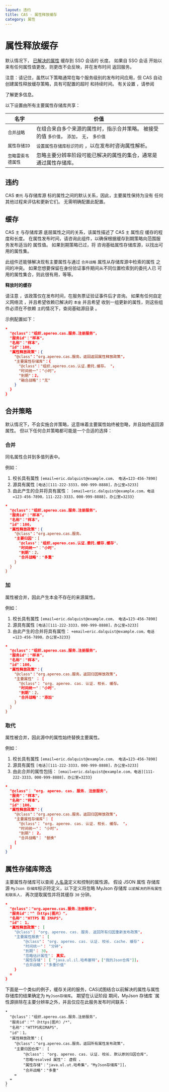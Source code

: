 ```yaml
---
layout: 违约
title: CAS - 属性释放缓存
category: 属性
---
```


# 属性释放缓存

默认情况下， [已解决的属性](Attribute-Resolution.html) 缓存到 SSO 会话的 长度。 如果自 SSO 会话 开始以来有任何属性值更改，则更改不会反映，并在发布时间 返回服务。

注意：请记住，虽然以下策略通常在每个服务级别的发布时间应用，但 CAS 自动创建属性释放缓存策略，具有可配置的超时 和持续时间。 有关设置</a> ，请参阅

了解更多信息。</p> 

以下设置由所有主要属性存储库共享：

| 名字         | 价值                                                  |
| ---------- | --------------------------------------------------- |
| `合并战略`     | 在组合来自多个来源的属性时，指示合并策略。 被接受的值 `多价值`， `添加`， `无`， `多价值` |
| `属性存储ID`   | `设置属性存储库标识符的` ，以在发布时咨询属性解析。                         |
| `忽略雷索韦德属性` | 忽略主要分辨率阶段可能已解决的属性的集合，通常是通过属性存储库。                    |




## 违约

CAS `委托` 与存储库源 标的属性之间的默认关系，因此，主要属性保持为没有 任何其他过程来评估和更新它们。 无需明确配置此配置。



## 缓存

CAS `主` 与存储库源 底层属性之间的关系，该属性描述了 CAS `主` 属性应 缓存的程度和长度。 在属性发布时间，请咨询此组件，以确保根据缓存到期策略向范围服务发布适当的 属性值。 如果到期策略已过，将 咨询基础属性存储库源，以找出可用的属性集。

此组件还能够解决现有主要属性与通过 `合并战略` 属性从存储库源中检索的属性 之间的冲突。 如果您想要保留在身份验证事件期间从不同位置检索到的委托人已 可用的属性集合，则此很有用，等等。

<div class="alert alert-info"><strong>释放时的缓存</strong><p>请注意
，该政策仅在发布时间，在服务票证验证事件后才咨询。 如果有任何自定义网络流
，并且希望依赖已解决的 <code>本金</code> 并且希望
收到一组更新的属性，则这些组件必须在不依赖 <code>主</code>的情况下，查阅基础源目录
。</p></div>

示例配置如下：



```json
•
  "@class"："组织.apereo.cas.服务.注册服务"，
  "服务id"："样本"，
  "名称"："样本"，
  "id"：100，
  "属性释放政策"：{
    "@class"："org.apereo.cas.服务。返回返回属性释放政策"，
    "主要属性存储库"：{
      "@class"："组织.apereo.cas.认证.委托.缓存。 "，
      "时间统一"："小时"，
      "到期"：2，
      "融合战略"："无"
    }
  }
}
```




## 合并策略

默认情况下，不会实施合并策略，这意味着主要属性始终被忽略，并且始终返回源 属性。 但以下任何合并策略都可能是一个合适的选择：



### 合并

同名属性合并到多值列表中。

例如：

1. 校长具有属性 `[email=eric.dalquist@example.com， 电话=123-456-7890]`
2. 源具有属性 `[电话][111-222-3333，000-999-8888]，办公室=3233]`
3. 由此产生的合并将具有属性： `[email=eric.dalquist@example.com，电话=123-456-7890，111-222-3333，000-999-8888]，办公室=3233}`




```json
•
  "@class"："组织.apereo.cas.服务.注册服务"，
  "服务id"："样本"，
  "名称"："样本"，
  "id"：100，
  "属性释放政策"：{
    "@class"："org.apereo.cas.服务。
    "主要归因"：[
      "@class"："组织.apereo.cas.认证.委托.缓存.缓存"，
      "时间统一"："小时"，
      "到期"：2，
      "合并战略"："多重"
    }
  }
}
```




### 加

属性被合并，因此产生本金不存在的来源属性。

例如：

1. 校长具有属性 `[email=eric.dalquist@example.com， 电话=123-456-7890]`
2. 源具有属性 `[电话][111-222-3333，000-999-8888]，办公室=3233]`
3. 由此产生的合并将具有属性： `+email=eric.dalquist@example.com，电话=123-456-7890，办公室=3233}`



```json
•
  "@class"："组织.apereo.cas.服务.注册服务"，
  "服务id"："样本"，
  "名称"："样本"，
  "id"：100，
  "属性释放政策"：{
    "@class"："org.apereo.cas.服务。返回归因释放政策"，
    "主要属性" ： [
      "@class"： "org. apereo. cas. 认证. 校长. 缓存。
      "时间统一"："小时"，
      "到期"：2，
      "合并战略"："添加"
    }
  }
}
```




### 取代

属性被合并，因此源中的属性始终替换主要属性。

例如：

1. 校长具有属性 `[email=eric.dalquist@example.com， 电话=123-456-7890]`
2. 源具有属性 `[电话][111-222-3333，000-999-8888]，办公室=3233]`
3. 由此合并的属性包括： `[email=eric.dalquist@example.com，电话][111-222-3333，000-999-8888]，办公室=3233}`




```json
•
  "@class"： "org. apereo. cas. 服务. 注册服务"，
  "服务"："样本"，
  "名称"："样本"，
  "id"：100，
  "属性释放政策"：{
    "@class"："org.apereo.cas.服务。返回归因释放政策"，
    "主要属性存储库"： [
      "@class"： "org. apereo. cas. 认证. 校长. 缓存。 "，
      "时间统一"： "小时"，
      "到期"： 2，
      "合并战略"： "替换"
    [
  ]
}
```





## 属性存储库筛选

主要属性存储库可以查阅 [人名录](Attribute-Resolution.html)定义和控制的属性源。 假设 JSON 属性 存储库源 `MyJson 存储库`标识符定义，以下定义将忽略 MyJson 存储库 `以前解决的所有属性和联系人，` 再次提取属性并将其缓存 `30` 分钟。



```json
•
  "@class"："org.apereo.cas.服务.注册服务"，
  "服务id"："^（https|图片）"，
  "名称"："HTTPS 和 IMAPS"，
  "id"： 1，
  "属性释放政策"： [
    "@class"： "org. apereo. cas. 服务. 返回所有归因重新发布政策"，
    "主要属性报表"： [
        "@class"： "org. apereo. cas. 认证. 校长. cache. 缓存" ，
        "时间统一"： "分钟"，
        "到期"： 30，
        "忽略估计属性"： 真实，
        "属性存储"： [ "java.ul.il.哈希塞特"，["我的Json仓库"]]，
        "合并战略"："多重价值"
    }
  =
}
```


下面是一个类似的例子，缓存关闭的服务，CAS试图结合以前解决的属性与属性 存储库的结果确定为 `MyJson存储库`。 期望在认证阶段 期间，MyJson 存储库</code> `属性源排除在主要分辨率之外，并且仅应在此服务发布时间联系：</p>

<pre><code class="json">•
  "@class"："组织.apereo.cas.服务.注册服务"，
  "服务id"："^（https|图片）/*"，
  "名称"："HTTPS和IMAPS"，
  "id"：1，
  "属性释放政策"：{
    "@class"："org.apereo.cas.服务。返回所有属性发布政策"，
    "主要归因仓库"： [
        "@class"： "org. apereo. cas. 认证. 校长. 默认原则归因仓库"，
        "忽略resolved 属性"： 虚假 ，
        "属性存储"："java.ul.ut.哈希集"，"MyJson存储库"]]，
        "合并战略"："多重"
    =
  =
}
`</pre>
